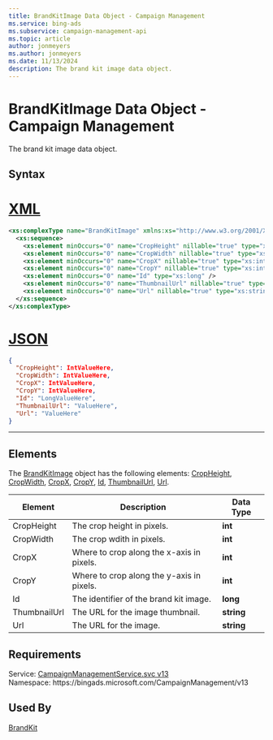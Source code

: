 ```yaml
---
title: BrandKitImage Data Object - Campaign Management
ms.service: bing-ads
ms.subservice: campaign-management-api
ms.topic: article
author: jonmeyers
ms.author: jonmeyers
ms.date: 11/13/2024
description: The brand kit image data object.
---
```

# BrandKitImage Data Object - Campaign Management
The brand kit image data object.

## Syntax

# [XML](#tab/xml)

```xml
<xs:complexType name="BrandKitImage" xmlns:xs="http://www.w3.org/2001/XMLSchema">
  <xs:sequence>
    <xs:element minOccurs="0" name="CropHeight" nillable="true" type="xs:int" />
    <xs:element minOccurs="0" name="CropWidth" nillable="true" type="xs:int" />
    <xs:element minOccurs="0" name="CropX" nillable="true" type="xs:int" />
    <xs:element minOccurs="0" name="CropY" nillable="true" type="xs:int" />
    <xs:element minOccurs="0" name="Id" type="xs:long" />
    <xs:element minOccurs="0" name="ThumbnailUrl" nillable="true" type="xs:string" />
    <xs:element minOccurs="0" name="Url" nillable="true" type="xs:string" />
  </xs:sequence>
</xs:complexType>
```

# [JSON](#tab/json)

```json
{
  "CropHeight": IntValueHere,
  "CropWidth": IntValueHere,
  "CropX": IntValueHere,
  "CropY": IntValueHere,
  "Id": "LongValueHere",
  "ThumbnailUrl": "ValueHere",
  "Url": "ValueHere"
}
```

-----

## <a name="elements"></a>Elements

The [BrandKitImage](brandkitimage.md) object has the following elements: [CropHeight](#cropheight), [CropWidth](#cropwidth), [CropX](#cropx), [CropY](#cropy), [Id](#id), [ThumbnailUrl](#thumbnailurl), [Url](#url).

|Element|Description|Data Type|
|-----------|---------------|-------------|
|<a name="cropheight"></a>CropHeight|The crop height in pixels.|**int**|
|<a name="cropwidth"></a>CropWidth|The crop wdith in pixels.|**int**|
|<a name="cropx"></a>CropX|Where to crop along the x-axis in pixels.|**int**|
|<a name="cropy"></a>CropY|Where to crop along the y-axis in pixels.|**int**|
|<a name="id"></a>Id|The identifier of the brand kit image.|**long**|
|<a name="thumbnailurl"></a>ThumbnailUrl|The URL for the image thumbnail.|**string**|
|<a name="url"></a>Url|The URL for the image.|**string**|

## Requirements
Service: [CampaignManagementService.svc v13](https://campaign.api.bingads.microsoft.com/Api/Advertiser/CampaignManagement/v13/CampaignManagementService.svc)  
Namespace: https\://bingads.microsoft.com/CampaignManagement/v13  

## Used By
[BrandKit](brandkit.md)  
